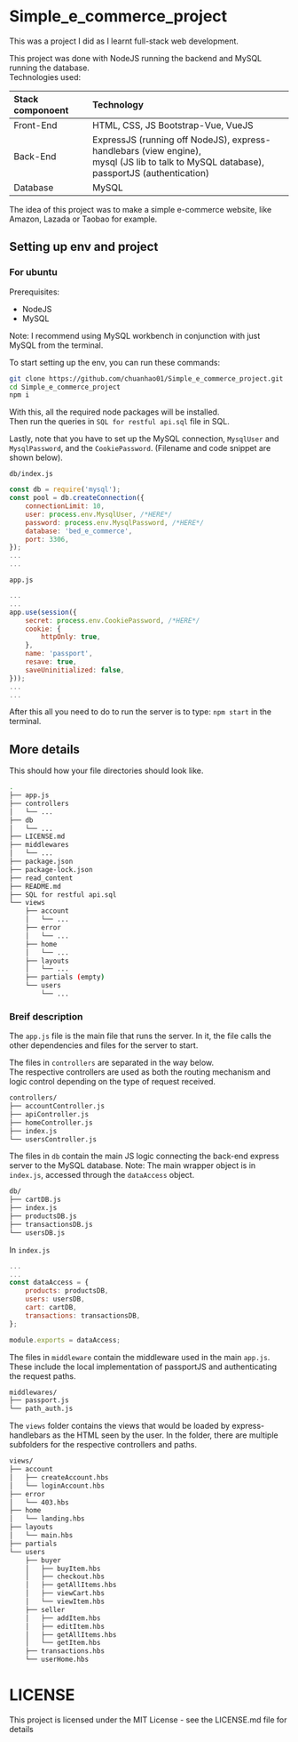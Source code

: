 # Simple_e_commerce_project

This was a project I did as I learnt full-stack web development.  

This project was done with NodeJS running the backend and MySQL running the database.  
Technologies used:  

| Stack componoent|Technology|
|:---|:---|
|Front-End|HTML, CSS, JS Bootstrap-Vue, VueJS|
|Back-End|ExpressJS (running off NodeJS), express-handlebars (view engine),<br>mysql (JS lib to talk to MySQL database), passportJS (authentication)|
|Database|MySQL|

The idea of this project was to make a simple e-commerce website, like Amazon, Lazada or Taobao for example.  

## Setting up env and project  

### For ubuntu

Prerequisites:  
- NodeJS
- MySQL

Note: I recommend using MySQL workbench in conjunction with just MySQL from the terminal.

To start setting up the env, you can run these commands:
```bash
git clone https://github.com/chuanhao01/Simple_e_commerce_project.git
cd Simple_e_commerce_project
npm i
```

With this, all the required node packages will be installed.  
Then run the queries in `SQL for restful api.sql` file in SQL.

Lastly, note that you have to set up the MySQL connection, `MysqlUser` and `MysqlPassword`, and the `CookiePassword`. (Filename and code snippet are shown below).

`db/index.js`
```javascript
const db = require('mysql');
const pool = db.createConnection({
    connectionLimit: 10,
    user: process.env.MysqlUser, /*HERE*/
    password: process.env.MysqlPassword, /*HERE*/
    database: 'bed_e_commerce',
    port: 3306,
});
...
...
```

`app.js`
```javascript
...
...
app.use(session({
    secret: process.env.CookiePassword, /*HERE*/
    cookie: {
        httpOnly: true,
    },
    name: 'passport',
    resave: true,
    saveUninitialized: false,
}));
...
...
```

After this all you need to do to run the server is to type: `npm start` in the terminal.

## More details  

This should how your file directories should look like.
```bash
.
├── app.js
├── controllers
│   └── ...
├── db
│   └── ...
├── LICENSE.md
├── middlewares
│   └── ...
├── package.json
├── package-lock.json
├── read_content
├── README.md
├── SQL for restful api.sql
└── views
    ├── account
    │   └── ...
    ├── error
    │   └── ...
    ├── home
    │   └── ...
    ├── layouts
    │   └── ...
    ├── partials (empty)
    └── users
        └── ...
```

### Breif description

The `app.js` file is the main file that runs the server. In it, the file calls the other dependencies and files for the server to start.

The files in `controllers` are separated in the way below.  
The respective controllers are used as both the routing mechanism and logic control depending on the type of request received.
```bash
controllers/
├── accountController.js
├── apiController.js
├── homeController.js
├── index.js
└── usersController.js
```

The files in `db` contain the main JS logic connecting the back-end express server to the MySQL database.
Note: The main wrapper object is in `index.js`, accessed through the `dataAccess` object.
```bash
db/
├── cartDB.js
├── index.js
├── productsDB.js
├── transactionsDB.js
└── usersDB.js
```

In `index.js`

```javascript
...
...
const dataAccess = {
    products: productsDB,
    users: usersDB,
    cart: cartDB,
    transactions: transactionsDB,
};

module.exports = dataAccess;
```

The files in `middleware` contain the middleware used in the main `app.js`.  
These include the local implementation of passportJS and authenticating the request paths.  
```bash
middlewares/
├── passport.js
└── path_auth.js
```

The `views` folder contains the views that would be loaded by express-handlebars as the HTML seen by the user. In the folder, there are multiple subfolders for the respective controllers and paths.  

```bash
views/
├── account
│   ├── createAccount.hbs
│   └── loginAccount.hbs
├── error
│   └── 403.hbs
├── home
│   └── landing.hbs
├── layouts
│   └── main.hbs
├── partials
└── users
    ├── buyer
    │   ├── buyItem.hbs
    │   ├── checkout.hbs
    │   ├── getAllItems.hbs
    │   ├── viewCart.hbs
    │   └── viewItem.hbs
    ├── seller
    │   ├── addItem.hbs
    │   ├── editItem.hbs
    │   ├── getAllItems.hbs
    │   └── getItem.hbs
    ├── transactions.hbs
    └── userHome.hbs
```

# LICENSE

This project is licensed under the MIT License - see the LICENSE.md file for details

